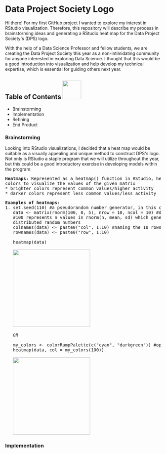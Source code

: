 # Data Project Society Logo

Hi there! For my first GitHub project I wanted to explore my interest in RStudio visualization. Therefore, this repository will describe my process in brainstorming ideas and generating a RStudio heat map for the Data Project Society's (DPS) logo.

With the help of a Data Science Professor and fellow students, we are creating the Data Project Society this year as a non-intimidating community for anyone interested in exploring Data Science. I thought that this would be a good introduction into visualization and help develop my technical expertise, which is essential for guiding others next year.


## Table of Contents <img src="https://github.com/krisdev-h/data-project-society-logo/blob/eb085a79c0a64415400f3520168e3ad56f4b4642/extraneous%20image%201.png" width="60" height="60">


* Brainstorming
* Implementation
* Refining
* End Product


### Brainstorming
Looking into RStudio visualizations, I decided that a heat map would be suitable as a visually appealing and unique method to construct DPS's logo. Not only is RStudio a staple program that we will utilize throughout the year, but this could be a good introductory exercise in developing models within the program. 

<pre>
<b>Heatmaps</b>: Represented as a heatmap() function in RStudio, heatmaps are graphical representations of data that use 
colors to visualize the values of the given matrix
* brighter colors represent common values/higher activity
* darker colors represent less common values/less activity
</pre>

<pre>
<b>Examples of heatmaps</b>: 
1. set.seed(110) #a pseudorandom number generator, in this case 110 numbers
   data <- matrix(rnorm(100, 0, 5), nrow = 10, ncol = 10) #data object with matrix assigned
   #100 represents n values in rnorm(n, mean, sd) which generates a vector of normally 
   distributed random numbers
   colnames(data) <- paste0("col", 1:10) #naming the 10 rows and 10 columns
   rownames(data) <- paste0("row", 1:10)
   
   heatmap(data) 
   
   <img src="https://github.com/krisdev-h/data-project-society-logo/blob/88041c7e68e82d95fcd10b755b82b4c91c881d02/Ex%201%20heatmap%20%231.png" width="250" height="250">
   
   <i>OR</i>
   
   my_colors <- colorRampPalette(c("cyan", "darkgreen")) #optional manual color change
   heatmap(data, col = my_colors(100)) 

   <img src="https://github.com/krisdev-h/data-project-society-logo/blob/260e5e5c65221a084276e1dd0e1bd1d424487f5d/Ex%201%20heatmap%20%232.png" width="250" height="250">
</pre>

### Implementation
